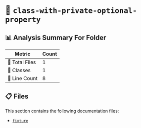 # 📁 `class-with-private-optional-property`

## 📊 Analysis Summary For Folder

| Metric | Count |
|--------|-------|
| 📁 Total Files | 1 |
| 🧱 Classes | 1 |
| 🔢 Line Count | 8 |


## 📋 Files

This section contains the following documentation files:

- [`fixture`](./fixture.md)